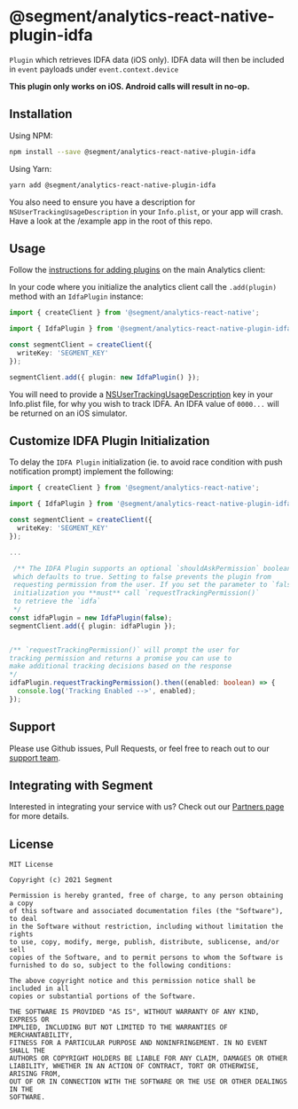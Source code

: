 # @segment/analytics-react-native-plugin-idfa

`Plugin` which retrieves IDFA data (iOS only). IDFA data will then be included in `event` payloads under `event.context.device`

**This plugin only works on iOS. Android calls will result in no-op.**

## Installation

Using NPM:
```bash
npm install --save @segment/analytics-react-native-plugin-idfa
```

Using Yarn:
```bash
yarn add @segment/analytics-react-native-plugin-idfa
```

You also need to ensure you have a description for `NSUserTrackingUsageDescription` in your `Info.plist`, or your app will crash. Have a look at the /example app in the root of this repo.

## Usage

Follow the [instructions for adding plugins](https://github.com/segmentio/analytics-react-native#adding-plugins) on the main Analytics client:

In your code where you initialize the analytics client call the `.add(plugin)` method with an `IdfaPlugin` instance:

```ts
import { createClient } from '@segment/analytics-react-native';

import { IdfaPlugin } from '@segment/analytics-react-native-plugin-idfa';

const segmentClient = createClient({
  writeKey: 'SEGMENT_KEY'
});

segmentClient.add({ plugin: new IdfaPlugin() });
```

You will need to provide a [NSUserTrackingUsageDescription](https://developer.apple.com/documentation/bundleresources/information_property_list/nsusertrackingusagedescription) key in your Info.plist file, for why you wish to track IDFA. An IDFA value of `0000...` will be returned on an iOS simulator.

## Customize IDFA Plugin Initialization

To delay the `IDFA Plugin` initialization (ie. to avoid race condition with push notification prompt) implement the following: 

```ts
import { createClient } from '@segment/analytics-react-native';

import { IdfaPlugin } from '@segment/analytics-react-native-plugin-idfa';

const segmentClient = createClient({
  writeKey: 'SEGMENT_KEY'
});

...

 /** The IDFA Plugin supports an optional `shouldAskPermission` boolean
 which defaults to true. Setting to false prevents the plugin from 
 requesting permission from the user. If you set the parameter to `false` on
 initialization you **must** call `requestTrackingPermission()` 
 to retrieve the `idfa`  
 */
const idfaPlugin = new IdfaPlugin(false);
segmentClient.add({ plugin: idfaPlugin });


/** `requestTrackingPermission()` will prompt the user for 
tracking permission and returns a promise you can use to 
make additional tracking decisions based on the response 
*/
idfaPlugin.requestTrackingPermission().then((enabled: boolean) => {
  console.log('Tracking Enabled -->', enabled);
});
```
## Support

Please use Github issues, Pull Requests, or feel free to reach out to our [support team](https://segment.com/help/).

## Integrating with Segment

Interested in integrating your service with us? Check out our [Partners page](https://segment.com/partners/) for more details.

## License
```
MIT License

Copyright (c) 2021 Segment

Permission is hereby granted, free of charge, to any person obtaining a copy
of this software and associated documentation files (the "Software"), to deal
in the Software without restriction, including without limitation the rights
to use, copy, modify, merge, publish, distribute, sublicense, and/or sell
copies of the Software, and to permit persons to whom the Software is
furnished to do so, subject to the following conditions:

The above copyright notice and this permission notice shall be included in all
copies or substantial portions of the Software.

THE SOFTWARE IS PROVIDED "AS IS", WITHOUT WARRANTY OF ANY KIND, EXPRESS OR
IMPLIED, INCLUDING BUT NOT LIMITED TO THE WARRANTIES OF MERCHANTABILITY,
FITNESS FOR A PARTICULAR PURPOSE AND NONINFRINGEMENT. IN NO EVENT SHALL THE
AUTHORS OR COPYRIGHT HOLDERS BE LIABLE FOR ANY CLAIM, DAMAGES OR OTHER
LIABILITY, WHETHER IN AN ACTION OF CONTRACT, TORT OR OTHERWISE, ARISING FROM,
OUT OF OR IN CONNECTION WITH THE SOFTWARE OR THE USE OR OTHER DEALINGS IN THE
SOFTWARE.
```